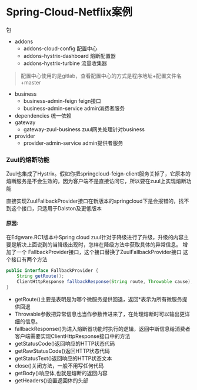 # Spring-Cloud-Netflix案例
包
* addons
    * addons-cloud-config 配置中心
    * addons-hystrix-dashboard 熔断配置器
    * addons-hystrix-turbine 流量收集器
> 配置中心使用的是gitlab，查看配置中心的方式是程序地址+配置文件名+master

* business 
    * business-admin-feign feign接口
    * business-admin-service admin消费者服务
* dependencies 统一依赖
* gateway
    * gateway-zuul-business zuul网关处理针对business
* provider
    * provider-admin-service admin提供者服务


### Zuul的熔断功能
Zuul也集成了Hystrix。假如你把springcloud-feign-client服务关掉了，它原本的熔断服务是不会生效的，因为客户端不是直接访问它，所以要在zuul上实现熔断功能

直接实现ZuulFallbackProvider接口在新版本的springcloud下是会报错的，找不到这个接口，只适用于Dalston及更低版本

#### 原因:
在Edgware.RC1版本中Spring cloud zuul针对于降级进行了升级，升级的内容主要是解决上面说到的当降级出现时，怎样在降级方法中获取具体的异常信息。
增加了一个 FallbackProvider接口，这个接口替换了ZuulFallbackProvider接口
这个接口有两个方法
```java
public interface FallbackProvider {
    String getRoute();
    ClientHttpResponse fallbackResponse(String route, Throwable cause);
}
```
- getRoute()主要是表明是为哪个微服务提供回退，返回*表示为所有微服务提供回退
- Throwable参数把异常信息也当作参数传进来了，在处理熔断时可以输出更详细的信息。
- fallbackResponse()为进入熔断器功能时执行的逻辑，返回中断信息给消费者客户端需要实现ClientHttpResponse接口中的方法
- getStatusCode()返回响应的HTTP状态代码
- getRawStatusCode()返回HTTP状态代码
- getStatusText()返回响应的HTTP状态文本
- close()关闭方法，一般不用写任何代码
- getBody()响应体,也就是熔断的返回内容
- getHeaders()设置返回体的头部
